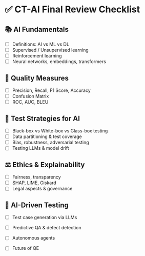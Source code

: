 # ✅ CT-AI Final Review Checklist

## 📚 AI Fundamentals
- [ ] Definitions: AI vs ML vs DL
- [ ] Supervised / Unsupervised learning
- [ ] Reinforcement learning
- [ ] Neural networks, embeddings, transformers

## 🧪 Quality Measures
- [ ] Precision, Recall, F1 Score, Accuracy
- [ ] Confusion Matrix
- [ ] ROC, AUC, BLEU

## 🧠 Test Strategies for AI
- [ ] Black-box vs White-box vs Glass-box testing
- [ ] Data partitioning & test coverage
- [ ] Bias, robustness, adversarial testing
- [ ] Testing LLMs & model drift

## ⚖️ Ethics & Explainability
- [ ] Fairness, transparency
- [ ] SHAP, LIME, Giskard
- [ ] Legal aspects & governance

## 🤖 AI-Driven Testing
- [ ] Test case generation via LLMs
- [ ] Predictive QA & defect detection
- [ ] Autonomous agents
- [ ] Future of QE

